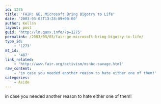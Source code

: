 ```yaml
---
id: 1275
title: 'FAIR: GE, Microsoft Bring Bigotry to Life'
date: '2003-03-03T13:28:09+00:00'
author: Kellan
layout: post
guid: 'http://lm.quxx.info/?p=1275'
permalink: /2003/03/03/fair-ge-microsoft-bring-bigotry-to-life/
typo_id:
    - '1273'
mt_id:
    - '487'
link_related:
    - 'http://www.fair.org/activism/msnbc-savage.html'
raw_content:
    - 'in case you needed another reason to hate either one of them!'
categories:
    - Aside
---
```


in case you needed another reason to hate either one of them!